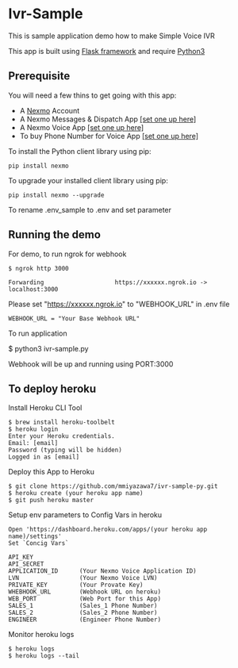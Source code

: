 # Ivr-Sample

This is sample application demo how to make Simple Voice IVR

This app is built using [Flask framework](http://flask.pocoo.org/) and require [Python3](https://www.python.org/)

## Prerequisite

You will need a few thins to get going with this app: 

- A [Nexmo](https://nexmo.com) Account
- A Nexmo Messages & Dispatch App [[set one up here]](https://dashboard.nexmo.com/messages/create-application)
- A Nexmo Voice App [[set one up here]](https://dashboard.nexmo.com/voice/create-application)
- To buy Phone Number for Voice App [[set one up here]](https://dashboard.nexmo.com/buy-numbers)


To install the Python client library using pip:

    pip install nexmo

To upgrade your installed client library using pip:

    pip install nexmo --upgrade

To rename .env_sample to .env and set parameter

## Running the demo


For demo, to run ngrok for webhook

    $ ngrok http 3000

    Forwarding                    https://xxxxxx.ngrok.io -> localhost:3000
    
Please set "https://xxxxxx.ngrok.io" to "WEBHOOK_URL" in .env file

    WEBHOOK_URL = "Your Base Webhook URL"

To run application

$ python3 ivr-sample.py
    
Webhook will be up and running using PORT:3000

## To deploy heroku

Install Heroku CLI Tool

    $ brew install heroku-toolbelt
    $ heroku login
    Enter your Heroku credentials.
    Email: [email]
    Password (typing will be hidden)
    Logged in as [email]
    
Deploy this App to Heroku

    $ git clone https://github.com/mmiyazawa7/ivr-sample-py.git
    $ heroku create (your heroku app name)
    $ git push heroku master
    
Setup env parameters to Config Vars in heroku

    Open 'https://dashboard.heroku.com/apps/(your heroku app name)/settings'
    Set `Concig Vars`
    
    API_KEY
    API_SECRET
    APPLICATION_ID      (Your Nexmo Voice Application ID)
    LVN                 (Your Nexmo Voice LVN)
    PRIVATE_KEY         (Your Provate Key)
    WHEBHOOK_URL        (Webhook URL on heroku)
    WEB_PORT            (Web Port for this App)
    SALES_1             (Sales_1 Phone Number)
    SALES_2             (Sales_2 Phone Number)
    ENGINEER            (Engineer Phone Number)
    
Monitor heroku logs

    $ heroku logs
    $ heroku logs --tail
    